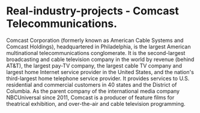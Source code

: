 # Real-industry-projects - Comcast Telecommunications.
Comcast Corporation (formerly known as American Cable Systems and Comcast Holdings), headquartered in Philadelphia, is the largest American multinational telecommunications conglomerate. It is the second-largest broadcasting and cable television company in the world by revenue (behind AT&T), the largest pay-TV company, the largest cable TV company and largest home Internet service provider in the United States, and the nation's third-largest home telephone service provider. It provides services to U.S. residential and commercial customers in 40 states and the District of Columbia. As the parent company of the international media company NBCUniversal since 2011, Comcast is a producer of feature films for theatrical exhibition, and over-the-air and cable television programming.
